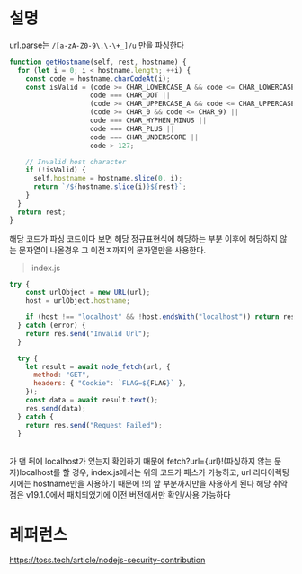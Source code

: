 # 설명
url.parse는 `/[a-zA-Z0-9\.\-\+_]/u` 만을 파싱한다
```js
function getHostname(self, rest, hostname) {
  for (let i = 0; i < hostname.length; ++i) {
    const code = hostname.charCodeAt(i);
    const isValid = (code >= CHAR_LOWERCASE_A && code <= CHAR_LOWERCASE_Z) ||
                    code === CHAR_DOT ||
                    (code >= CHAR_UPPERCASE_A && code <= CHAR_UPPERCASE_Z) ||
                    (code >= CHAR_0 && code <= CHAR_9) ||
                    code === CHAR_HYPHEN_MINUS ||
                    code === CHAR_PLUS ||
                    code === CHAR_UNDERSCORE ||
                    code > 127;

    // Invalid host character
    if (!isValid) {
      self.hostname = hostname.slice(0, i);
      return `/${hostname.slice(i)}${rest}`;
    }
  }
  return rest;
}
```
해당 코드가 파싱 코드이다
보면 해당 정규표현식에 해당하는 부분 이후에 해당하지 않는 문자열이 나올경우 그 이전ㅈ까지의 문자열만을 사용한다.


> index.js</br>
```js
try {
    const urlObject = new URL(url);
    host = urlObject.hostname;

    if (host !== "localhost" && !host.endsWith("localhost")) return res.send("rejected");
  } catch (error) {
    return res.send("Invalid Url");
  }

  try {
    let result = await node_fetch(url, {
      method: "GET",
      headers: { "Cookie": `FLAG=${FLAG}` },
    });
    const data = await result.text();
    res.send(data);
  } catch {
    return res.send("Request Failed");
  }
```
</br>
가 맨 뒤에 localhost가 있는지 확인하기 때문에 fetch?url={url}!(파싱하지 않는 문자)localhost를 할 경우, index.js에서는 위의 코드가 패스가 가능하고, url 리다이렉팅시에는 hostname만을 사용하기 때문에 !의 앞 부분까지만을 사용하게 된다
해당 취약점은 v19.1.0에서 패치되었기에 이전 버전에서만 확인/사용 가능하다
</br>

# 레퍼런스
https://toss.tech/article/nodejs-security-contribution
